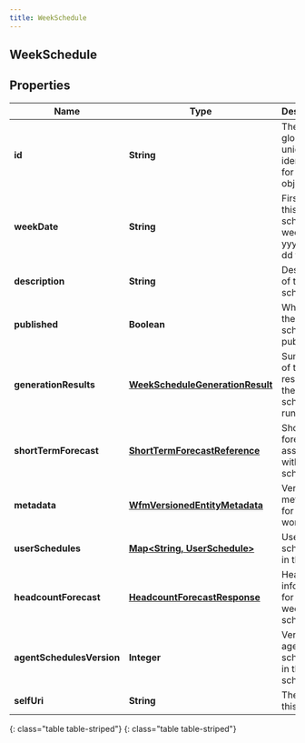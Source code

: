 ```yaml
---
title: WeekSchedule
---
```

## WeekSchedule


## Properties

| Name | Type | Description | Notes |
| ------------ | ------------- | ------------- | ------------- |
| **id** | **String** | The globally unique identifier for the object. |  [optional] |
| **weekDate** | **String** | First day of this week schedule in week in yyyy-MM-dd format |  [optional] |
| **description** | **String** | Description of the week schedule |  [optional] |
| **published** | **Boolean** | Whether the week schedule is published |  [optional] |
| **generationResults** | [**WeekScheduleGenerationResult**](WeekScheduleGenerationResult.html) | Summary of the results from the schedule run |  [optional] |
| **shortTermForecast** | [**ShortTermForecastReference**](ShortTermForecastReference.html) | Short term forecast associated with this schedule |  [optional] |
| **metadata** | [**WfmVersionedEntityMetadata**](WfmVersionedEntityMetadata.html) | Version metadata for this work plan |  [optional] |
| **userSchedules** | [**Map&lt;String, UserSchedule&gt;**](UserSchedule.html) | User schedules in the week |  [optional] |
| **headcountForecast** | [**HeadcountForecastResponse**](HeadcountForecastResponse.html) | Headcount information for the week schedule |  [optional] |
| **agentSchedulesVersion** | **Integer** | Version of agent schedules in the week schedule |  [optional] |
| **selfUri** | **String** | The URI for this object |  [optional] |
{: class="table table-striped"}
{: class="table table-striped"}


